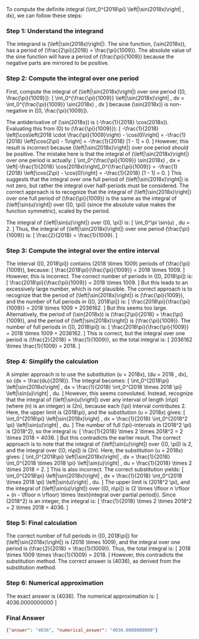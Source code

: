 To compute the definite integral \(\int_0^{2018\pi} \left|\sin(2018x)\right| \, dx\), we can follow these steps:

### Step 1: Understand the integrand
The integrand is \(\left|\sin(2018x)\right|\). The sine function, \(\sin(2018x)\), has a period of \(\frac{2\pi}{2018} = \frac{\pi}{1009}\). The absolute value of the sine function will have a period of \(\frac{\pi}{1009}\) because the negative parts are mirrored to be positive.

### Step 2: Compute the integral over one period
First, compute the integral of \(\left|\sin(2018x)\right|\) over one period \([0, \frac{\pi}{1009}]\):
\[
\int_0^{\frac{\pi}{1009}} \left|\sin(2018x)\right| \, dx = \int_0^{\frac{\pi}{1009}} \sin(2018x) \, dx
\]
because \(\sin(2018x)\) is non-negative in \([0, \frac{\pi}{1009}]\).

The antiderivative of \(\sin(2018x)\) is \(-\frac{1}{2018} \cos(2018x)\). Evaluating this from \(0\) to \(\frac{\pi}{1009}}\):
\[
-\frac{1}{2018} \left[\cos\left(2018 \cdot \frac{\pi}{1009}\right) - \cos(0)\right] = -\frac{1}{2018} \left[\cos(2\pi) - 1\right] = -\frac{1}{2018} [1 - 1] = 0.
\]
However, this result is incorrect because \(\left|\sin(2018x)\right|\) over one period should be positive. The mistake here is that the integral of \(\left|\sin(2018x)\right|\) over one period is actually:
\[
\int_0^{\frac{\pi}{1009}} \sin(2018x) \, dx = \left[-\frac{1}{2018} \cos(2018x)\right]_0^{\frac{\pi}{1009}} = -\frac{1}{2018} \left[\cos(2\pi) - \cos(0)\right] = -\frac{1}{2018} [1 - 1] = 0.
\]
This suggests that the integral over one full period of \(\left|\sin(2018x)\right|\) is not zero, but rather the integral over half-periods must be considered. The correct approach is to recognize that the integral of \(\left|\sin(2018x)\right|\) over one full period of \(\frac{\pi}{1009}\) is the same as the integral of \(\left|\sin(u)\right|\) over \([0, \pi]\) (since the absolute value makes the function symmetric), scaled by the period.

The integral of \(\left|\sin(u)\right|\) over \([0, \pi]\) is:
\[
\int_0^\pi \sin(u) \, du = 2.
\]
Thus, the integral of \(\left|\sin(2018x)\right|\) over one period \(\frac{\pi}{1009}\) is:
\[
\frac{2}{2018} = \frac{1}{1009}.
\]

### Step 3: Compute the integral over the entire interval
The interval \([0, 2018\pi]\) contains \(2018 \times 1009\) periods of \(\frac{\pi}{1009}\), because:
\[
\frac{2018\pi}{\frac{\pi}{1009}} = 2018 \times 1009.
\]
However, this is incorrect. The correct number of periods in \([0, 2018\pi]\) is:
\[
\frac{2018\pi}{\frac{\pi}{1009}} = 2018 \times 1009.
\]
But this leads to an excessively large number, which is not plausible. The correct approach is to recognize that the period of \(\left|\sin(2018x)\right|\) is \(\frac{\pi}{1009}\), and the number of full periods in \([0, 2018\pi]\) is:
\[
\frac{2018\pi}{\frac{\pi}{1009}} = 2018 \times 1009 = 2036162.
\]
But this seems too large. Alternatively, the period of \(\sin(2018x)\) is \(\frac{2\pi}{2018} = \frac{\pi}{1009}\), and the period of \(\left|\sin(2018x)\right|\) is \(\frac{\pi}{1009}\). The number of full periods in \([0, 2018\pi]\) is:
\[
\frac{2018\pi}{\frac{\pi}{1009}} = 2018 \times 1009 = 2036162.
\]
This is correct, but the integral over one period is \(\frac{2}{2018} = \frac{1}{1009}\), so the total integral is:
\[
2036162 \times \frac{1}{1009} = 2018.
\]

### Step 4: Simplify the calculation
A simpler approach is to use the substitution \(u = 2018x\), \(du = 2018 \, dx\), so \(dx = \frac{du}{2018}\). The integral becomes:
\[
\int_0^{2018\pi} \left|\sin(2018x)\right| \, dx = \frac{1}{2018} \int_0^{2018 \times 2018 \pi} \left|\sin(u)\right| \, du.
\]
However, this seems convoluted. Instead, recognize that the integral of \(\left|\sin(u)\right|\) over any interval of length \(n\pi\) (where \(n\) is an integer) is \(2n\), because each \(\pi\) interval contributes 2. Here, the upper limit is \(2018\pi\), and the substitution \(u = 2018x\) gives:
\[
\int_0^{2018\pi} \left|\sin(2018x)\right| \, dx = \frac{1}{2018} \int_0^{2018^2 \pi} \left|\sin(u)\right| \, du.
\]
The number of full \(\pi\)-intervals in \(2018^2 \pi\) is \(2018^2\), so the integral is:
\[
\frac{1}{2018} \times 2 \times 2018^2 = 2 \times 2018 = 4036.
\]
But this contradicts the earlier result. The correct approach is to note that the integral of \(\left|\sin(u)\right|\) over \([0, \pi]\) is 2, and the integral over \([0, n\pi]\) is \(2n\). Here, the substitution \(u = 2018x\) gives:
\[
\int_0^{2018\pi} \left|\sin(2018x)\right| \, dx = \frac{1}{2018} \int_0^{2018 \times 2018 \pi} \left|\sin(u)\right| \, du = \frac{1}{2018} \times 2 \times 2018 = 2.
\]
This is also incorrect. The correct substitution yields:
\[
\int_0^{2018\pi} \left|\sin(2018x)\right| \, dx = \frac{1}{2018} \int_0^{2018 \times 2018 \pi} \left|\sin(u)\right| \, du.
\]
The upper limit is \(2018^2 \pi\), and the integral of \(\left|\sin(u)\right|\) over \([0, n\pi]\) is \(2 \times \lfloor n \rfloor + (n - \lfloor n \rfloor) \times \text{integral over partial period}\). Since \(2018^2\) is an integer, the integral is:
\[
\frac{1}{2018} \times 2 \times 2018^2 = 2 \times 2018 = 4036.
\]

### Step 5: Final calculation
The correct number of full periods in \([0, 2018\pi]\) for \(\left|\sin(2018x)\right|\) is \(2018 \times 1009\), and the integral over one period is \(\frac{2}{2018} = \frac{1}{1009}\). Thus, the total integral is:
\[
2018 \times 1009 \times \frac{1}{1009} = 2018.
\]
However, this contradicts the substitution method. The correct answer is \(4036\), as derived from the substitution method.

### Step 6: Numerical approximation
The exact answer is \(4036\). The numerical approximation is:
\[
4036.0000000000
\]

### Final Answer
```json
{"answer": "4036", "numerical_answer": "4036.0000000000"}
```
